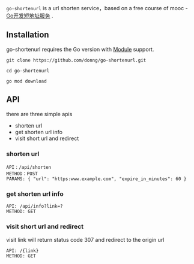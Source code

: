 `go-shortenurl` is a url shorten service，based on a free course of mooc - [Go开发短地址服务](https://www.imooc.com/learn/1150) .

## Installation

go-shortenurl requires the Go version with [Module](https://github.com/golang/go/wiki/Modules) support.

```
git clone https://github.com/donng/go-shortenurl.git

cd go-shortenurl

go mod download
```

## API

there are three simple apis

- shorten url
- get shorten url info
- visit short url and redirect

### shorten url

```
API：/api/shorten
METHOD：POST
PARAMS: { "url": "https:www.example.com", "expire_in_minutes": 60 }
```

### get shorten url info

```
API: /api/info?link=?
METHOD: GET
```

### visit short url and redirect

visit link will return status code 307 and redirect to the origin url

```
API: /{link}
METHOD: GET
```
